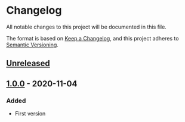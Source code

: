 # Changelog
All notable changes to this project will be documented in this file.

The format is based on [Keep a Changelog](https://keepachangelog.com/en/1.0.0/),
and this project adheres to [Semantic Versioning](https://semver.org/spec/v2.0.0.html).

## [Unreleased]

## [1.0.0] - 2020-11-04
### Added
- First version

[Unreleased]: https://github.com/t0mmy742/php-tutorial/compare/1.0.0...HEAD
[1.0.0]: https://github.com/t0mmy742/php-tutorial/releases/tag/1.0.0